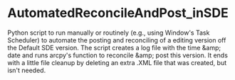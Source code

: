 # AutomatedReconcileAndPost_inSDE
Python script to run manually or routinely (e.g., using Window's Task Scheduler) to automate the posting and reconciling of a editing version off the Default SDE version. The script creates a log file with the time &amp;amp; date and runs arcpy's function to reconcile &amp;amp; post this version. It ends with a little file cleanup by deleting an extra .XML file that was created, but isn't needed. 
